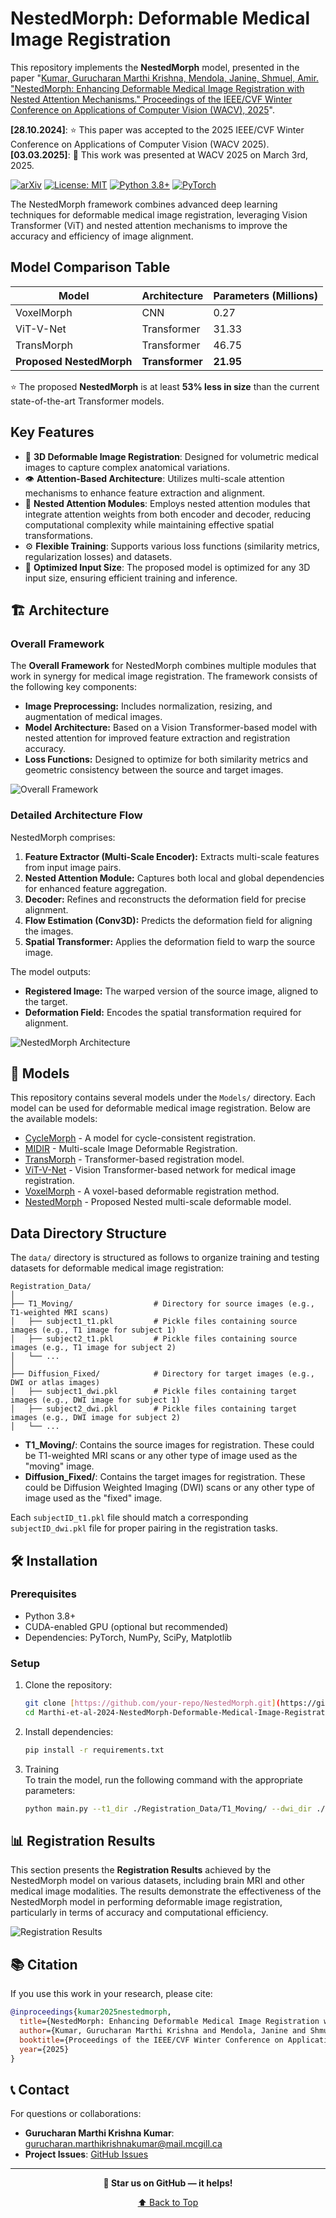 # NestedMorph: Deformable Medical Image Registration  

This repository implements the **NestedMorph** model, presented in the paper "[Kumar, Gurucharan Marthi Krishna, Mendola, Janine, Shmuel, Amir. "NestedMorph: Enhancing Deformable Medical Image Registration with Nested Attention Mechanisms." Proceedings of the IEEE/CVF Winter Conference on Applications of Computer Vision (WACV), 2025](https://openaccess.thecvf.com/content/WACV2025/papers/Kumar_NestedMorph_Enhancing_Deformable_Medical_Image_Registration_with_Nested_Attention_Mechanisms_WACV_2025_paper.pdf)".

**[28.10.2024]**: ⭐ This paper was accepted to the 2025 IEEE/CVF Winter Conference on Applications of Computer Vision (WACV 2025).  
**[03.03.2025]**: 📢 This work was presented at WACV 2025 on March 3rd, 2025.  

[![arXiv](https://img.shields.io/badge/arXiv-2410.02550-b31b1b.svg)](https://arxiv.org/abs/2410.02550)
[![License: MIT](https://img.shields.io/badge/License-MIT-yellow.svg)](https://opensource.org/licenses/MIT)
[![Python 3.8+](https://img.shields.io/badge/python-3.8+-blue.svg)](https://www.python.org/downloads/release/python-380/)
[![PyTorch](https://img.shields.io/badge/PyTorch-1.9+-ee4c2c.svg)](https://pytorch.org/)

The NestedMorph framework combines advanced deep learning techniques for deformable medical image registration, leveraging Vision Transformer (ViT) and nested attention mechanisms to improve the accuracy and efficiency of image alignment.

## Model Comparison Table

| Model                | Architecture   | Parameters (Millions) |
|----------------------|----------------|-----------------------|
| VoxelMorph           | CNN            | 0.27                  |
| ViT-V-Net            | Transformer    | 31.33                 |
| TransMorph           | Transformer    | 46.75                 |
| **Proposed NestedMorph**      | **Transformer**    | **21.95**                |

⭐ The proposed **NestedMorph** is at least **53% less in size** than the current state-of-the-art Transformer models.

## Key Features  
- 🧠 **3D Deformable Image Registration**: Designed for volumetric medical images to capture complex anatomical variations.  
- 👁️ **Attention-Based Architecture**: Utilizes multi-scale attention mechanisms to enhance feature extraction and alignment.  
- 🔄 **Nested Attention Modules**: Employs nested attention modules that integrate attention weights from both encoder and decoder, reducing computational complexity while maintaining effective spatial transformations.  
- ⚙️ **Flexible Training**: Supports various loss functions (similarity metrics, regularization losses) and datasets.  
- 📏 **Optimized Input Size**: The proposed model is optimized for any 3D input size, ensuring efficient training and inference.  

## 🏗️ Architecture

### Overall Framework

The **Overall Framework** for NestedMorph combines multiple modules that work in synergy for medical image registration. The framework consists of the following key components:
- **Image Preprocessing:** Includes normalization, resizing, and augmentation of medical images.
- **Model Architecture:** Based on a Vision Transformer-based model with nested attention for improved feature extraction and registration accuracy.
- **Loss Functions:** Designed to optimize for both similarity metrics and geometric consistency between the source and target images.

![Overall Framework](Figures/OverallFramework.png)

### Detailed Architecture Flow  
NestedMorph comprises:  
1. **Feature Extractor (Multi-Scale Encoder):** Extracts multi-scale features from input image pairs.
2. **Nested Attention Module:** Captures both local and global dependencies for enhanced feature aggregation.
3. **Decoder:** Refines and reconstructs the deformation field for precise alignment.
4. **Flow Estimation (Conv3D):** Predicts the deformation field for aligning the images.  
5. **Spatial Transformer:** Applies the deformation field to warp the source image.  

The model outputs:  
- **Registered Image:** The warped version of the source image, aligned to the target.  
- **Deformation Field:** Encodes the spatial transformation required for alignment.  

![NestedMorph Architecture](Figures/NestedMorph.png)

## 🤖 Models  
This repository contains several models under the `Models/` directory. Each model can be used for deformable medical image registration. Below are the available models:

- [CycleMorph](src/models/cyclemorph/cycleMorph_model.py) - A model for cycle-consistent registration.
- [MIDIR](src/models/midir/midir.py) - Multi-scale Image Deformable Registration.
- [TransMorph](src/models/transmorph/TransMorph.py) - Transformer-based registration model.
- [ViT-V-Net](src/models/vitvnet/vitvnet.py) - Vision Transformer-based network for medical image registration.
- [VoxelMorph](src/models/voxelmorph.py) - A voxel-based deformable registration method.
- [NestedMorph](src/models/nestedmorph.py) - Proposed Nested multi-scale deformable model.

## Data Directory Structure  

The `data/` directory is structured as follows to organize training and testing datasets for deformable medical image registration:

```
Registration_Data/
│
├── T1_Moving/                  # Directory for source images (e.g., T1-weighted MRI scans)
│   ├── subject1_t1.pkl         # Pickle files containing source images (e.g., T1 image for subject 1)
│   ├── subject2_t1.pkl         # Pickle files containing source images (e.g., T1 image for subject 2)
│   └── ...
│
├── Diffusion_Fixed/            # Directory for target images (e.g., DWI or atlas images)
│   ├── subject1_dwi.pkl        # Pickle files containing target images (e.g., DWI image for subject 1)
│   ├── subject2_dwi.pkl        # Pickle files containing target images (e.g., DWI image for subject 2)
│   └── ...
```

- **T1_Moving/**: Contains the source images for registration. These could be T1-weighted MRI scans or any other type of image used as the "moving" image.
- **Diffusion_Fixed/**: Contains the target images for registration. These could be Diffusion Weighted Imaging (DWI) scans or any other type of image used as the "fixed" image.

Each `subjectID_t1.pkl` file should match a corresponding `subjectID_dwi.pkl` file for proper pairing in the registration tasks.

## 🛠️ Installation  

### Prerequisites  
- Python 3.8+  
- CUDA-enabled GPU (optional but recommended)  
- Dependencies: PyTorch, NumPy, SciPy, Matplotlib  

### Setup  
1. Clone the repository:  
   ```bash  
   git clone [https://github.com/your-repo/NestedMorph.git](https://github.com/AS-Lab/Marthi-et-al-2024-NestedMorph-Deformable-Medical-Image-Registration)  
   cd Marthi-et-al-2024-NestedMorph-Deformable-Medical-Image-Registration  
   ```

2. Install dependencies:  
   ```bash  
   pip install -r requirements.txt  
   ```

3. Training  
To train the model, run the following command with the appropriate parameters:
   ```bash  
   python main.py --t1_dir ./Registration_Data/T1_Moving/ --dwi_dir ./Registration_Data/Diffusion_Fixed/ --epochs 100 --img_size 64,64,64 --lr 2e-4 --batch_size 2 --cont_training --model_label NestedMorph  
   ```

## 📊 Registration Results

This section presents the **Registration Results** achieved by the NestedMorph model on various datasets, including brain MRI and other medical image modalities. The results demonstrate the effectiveness of the NestedMorph model in performing deformable image registration, particularly in terms of accuracy and computational efficiency.

![Registration Results](Figures/Registration.png)

## 📚 Citation

If you use this work in your research, please cite:

```bibtex
@inproceedings{kumar2025nestedmorph,
  title={NestedMorph: Enhancing Deformable Medical Image Registration with Nested Attention Mechanisms},
  author={Kumar, Gurucharan Marthi Krishna and Mendola, Janine and Shmuel, Amir},
  booktitle={Proceedings of the IEEE/CVF Winter Conference on Applications of Computer Vision (WACV)},
  year={2025}
}
```

## 📞 Contact

For questions or collaborations:
- **Gurucharan Marthi Krishna Kumar**: [gurucharan.marthikrishnakumar@mail.mcgill.ca](mailto:gurucharan.marthikrishnakumar@mail.mcgill.ca)
- **Project Issues**: [GitHub Issues](https://github.com/AS-Lab/Marthi-et-al-2024-NestedMorph-Deformable-Medical-Image-Registration/issues)

---

<div align="center">
  
**🌟 Star us on GitHub — it helps!**

[⬆ Back to Top](#NestedMorph:-Deformable-Medical-Image-Registration)

</div>
